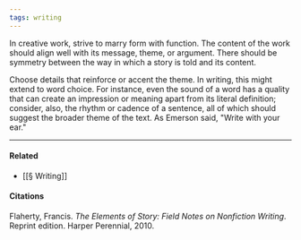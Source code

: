 ```yaml
---
tags: writing
---
```


In creative work, strive to marry form with function. The content of the work should align well with its message, theme, or argument. There should be symmetry between the way in which a story is told and its content.

Choose details that reinforce or accent the theme. In writing, this might extend to word choice. For instance, even the sound of a word has a quality that can create an impression or meaning apart from its literal definition; consider, also, the rhythm or cadence of a sentence, all of which should suggest the broader theme of the text. As Emerson said, "Write with your ear."

---
#### Related
- [[§ Writing]]

#### Citations

Flaherty, Francis. _The Elements of Story: Field Notes on Nonfiction Writing_. Reprint edition. Harper Perennial, 2010.